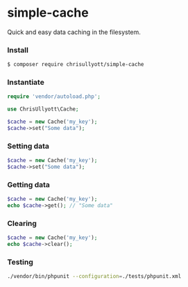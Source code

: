 # simple-cache

Quick and easy data caching in the filesystem.

### Install

```bash
$ composer require chrisullyott/simple-cache
```

### Instantiate

```php
require 'vendor/autoload.php';

use ChrisUllyott\Cache;

$cache = new Cache('my_key');
$cache->set("Some data");
```

### Setting data

```php
$cache = new Cache('my_key');
$cache->set("Some data");
```

### Getting data

```php
$cache = new Cache('my_key');
echo $cache->get(); // "Some data"
```

### Clearing 

```php
$cache = new Cache('my_key');
echo $cache->clear();
```

### Testing

```bash
./vendor/bin/phpunit --configuration=./tests/phpunit.xml
```
